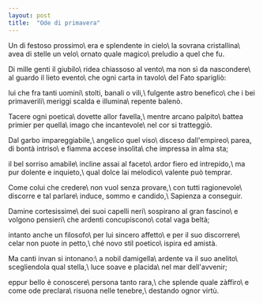 ```yaml
---
layout: post
title:  "Ode di primavera"
---
```


Un dì festoso prossimo\\
era e splendente in cielo\\
la sovrana cristallina\\
avea di stelle un velo\\
ornato quale magico\\
preludio a quel che fu.

Di mille genti il giubilo\\
ridea chiassoso al vento\\
ma non sì da nascondere\\
al guardo il lieto evento\\
che ogni carta in tavolo\\
del Fato sparigliò:

lui che fra tanti uomini\\
stolti, banali o vili,\\
fulgente astro benefico\\
che i bei primaverili\\
meriggi scalda e illumina\\
repente balenò.

Tacere ogni poetica\\
dovette allor favella,\\
mentre arcano palpito\\
battea primier per quella\\
imago che incantevole\\
nel cor si tratteggiò.

Dal garbo impareggiabile,\\
angelico quel viso\\
disceso dall'empireo\\
parea, di bontà intriso\\
e fiamma accese insolita\\
che impressa in alma sta;

il bel sorriso amabile\\
incline assai al faceto\\
ardor fiero ed intrepido,\\
ma pur dolente e inquieto,\\
qual dolce lai melodico\\
valente può temprar.

Come colui che credere\\
non vuol senza provare,\\
con tutti ragionevole\\
discorre e tal parlare\\
induce, sommo e candido,\\
Sapienza a conseguir.

Damine cortesissime\\
dei suoi capelli neri\\
sospirano al gran fascino\\
e volgono pensieri\\
che ardenti concupiscono\\
cotal vaga beltà;

intanto anche un filosofo\\
per lui sincero affetto\\
e per il suo discorrere\\
celar non puote in petto,\\
ché novo stil poetico\\
ispira ed amistà.

Ma canti invan si intonano:\\
a nobil damigella\\
ardente va il suo anelito\\
scegliendola qual stella,\\
luce soave e placida\\
nel mar dell'avvenir;

eppur bello è conoscere\\
persona tanto rara,\\
che splende quale zàffiro\\
e come ode preclara\\
risuona nelle tenebre,\\
destando ognor virtù.
